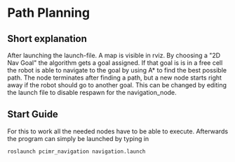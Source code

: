 # Path Planning
## Short explanation
After launching the launch-file. A map is visible in rviz. By choosing a "2D Nav Goal" the algorithm gets a goal assigned. If that goal is is in a free cell the robot is able to navigate to the goal by using A* to find the best possible path. The node terminates after finding a path, but a new node starts right away if the robot should go to another goal. This can be changed by editing the launch file to disable respawn for the navigation_node.

## Start Guide
For this to work all the needed nodes have to be able to execute. Afterwards the program can simply be launched by typing in 

```bash
roslaunch pcimr_navigation navigation.launch
```
